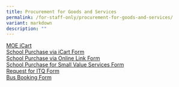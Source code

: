 ```yaml
---
title: Procurement for Goods and Services
permalink: /for-staff-only/procurement-for-goods-and-services/
variant: markdown
description: ""
---
```

[MOE iCart](https://intranet.moe.gov.sg/moeprocurement/Pages/iCart.aspx)<br>
[School Purchase via iCart Form](https://go.gov.sg/zhps-icart-purchse-request)<br>
[School Purchase via Online Link Form](https://go.gov.sg/zhps-request-for-online-purchase)<br>
[School Purchase for Small Value Services Form](https://go.gov.sg/zhps-small-value-purchase-of-services)<br>
[Request for ITQ Form](https://go.gov.sg/zhps-itq-request)<br>
[Bus Booking Form](https://docs.google.com/document/d/1HOsy5gTRj9NJIN2FxEfNjUwm5HLpQS6j/edit?usp=drive_link&amp;ouid=108962462903972811568&amp;rtpof=true&amp;sd=true)<br>